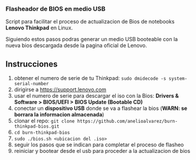 ### Flasheador de BIOS en medio USB
Script para facilitar el proceso de actualizacion de Bios de notebooks **Lenovo Thinkpad** en Linux.

Siguiendo estos pasos podras generar un medio USB booteable con la nueva bios descargada desde la pagina oficial de Lenovo.


## Instrucciones
1. obtener el numero de serie de tu Thinkpad: `sudo dmidecode -s system-serial-number`
2. dirigirse a https://support.lenovo.com
3. usar el numero de serie para descargar el iso con la Bios: **Drivers & Software > BIOS/UEFI > BIOS Update (Bootable CD)**
4. conectar un **dispositivo USB** donde se va a flashear la bios (**WARN: se borrara la informacion almacenada**)
5. clonar el repo: `git clone https://github.com/anelioalvarez/burn-thinkpad-bios.git`
6. `cd burn-thinkpad-bios`
7. `sudo ./bios.sh <ubicacion del .iso>`
8. seguir los pasos que se indican para completar el proceso de flasheo
9. reiniciar y bootear desde el usb para proceder a la actualizacion de bios